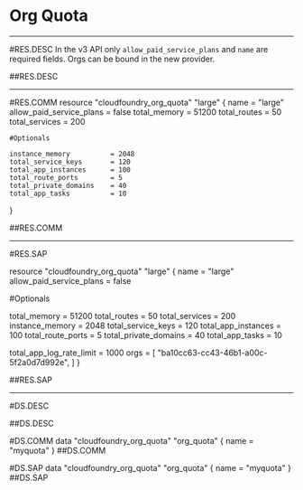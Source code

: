 # Org Quota

-----------------
#RES.DESC
In the v3 API only `allow_paid_service_plans` and `name` are required fields. Orgs can be bound in the new provider.

##RES.DESC

------------------
#RES.COMM
resource "cloudfoundry_org_quota" "large" {
    name                     = "large"
    allow_paid_service_plans = false
    total_memory             = 51200
    total_routes             = 50
    total_services           = 200
          
    #Optionals

    instance_memory          = 2048
    total_service_keys       = 120
    total_app_instances      = 100
    total_route_ports        = 5
    total_private_domains    = 40
    total_app_tasks          = 10
}

##RES.COMM

--------------------
#RES.SAP

resource "cloudfoundry_org_quota" "large" {
  name                     = "large"
  allow_paid_service_plans = false

  #Optionals
  
  total_memory             = 51200
  total_routes             = 50
  total_services           = 200
  instance_memory          = 2048
  total_service_keys       = 120
  total_app_instances      = 100
  total_route_ports        = 5
  total_private_domains    = 40
  total_app_tasks          = 10

  total_app_log_rate_limit = 1000
  orgs = [
    "ba10cc63-cc43-46b1-a00c-5f2a0d7d992e",
  ]
}

##RES.SAP

---------------

#DS.DESC

##DS.DESC

#DS.COMM
data "cloudfoundry_org_quota" "org_quota" {
  name = "myquota"
}
##DS.COMM

#DS.SAP
data "cloudfoundry_org_quota" "org_quota" {
  name = "myquota"
}
##DS.SAP
